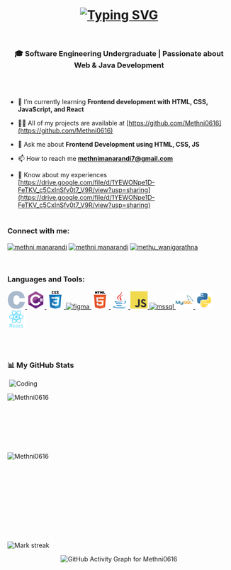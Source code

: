 <h1 align="center"><a href="https://git.io/typing-svg"><img src="https://readme-typing-svg.demolab.com?font=Fira+Code&size=24&pause=1000&width=435&lines=Hi+%2C+I'm+Methni+Manarandi+%F0%9F%91%8B;Software+Engineering+student+;Learning%2C+Building+%26+Coding" alt="Typing SVG" /></a></h1>
<br>


<h3 align="center">🎓 Software Engineering Undergraduate | Passionate about Web & Java Development</h3>

<br><br>



- 🌱 I’m currently learning **Frontend development with HTML, CSS, JavaScript, and React**

- 👨‍💻 All of my projects are available at [https://github.com/Methni0616](https://github.com/Methni0616)

- 💬 Ask me about **Frontend Development using HTML, CSS, JS**

- 📫 How to reach me **methnimanarandi7@gmail.com**

- 📄 Know about my experiences [https://drive.google.com/file/d/1YEWONpe1D-FeTKV_c5CxInSfv0t7_V9R/view?usp=sharing](https://drive.google.com/file/d/1YEWONpe1D-FeTKV_c5CxInSfv0t7_V9R/view?usp=sharing)
<br><br>
<h3 align="left">Connect with me:</h3>
<p align="left">
<a href="https://www.linkedin.com/in/methni-manarandi-196465270" target="_blank"><img align="center" src="https://raw.githubusercontent.com/rahuldkjain/github-profile-readme-generator/master/src/images/icons/Social/linked-in-alt.svg" alt="methni manarandi" height="30" width="40" /></a>
<a href="https://web.facebook.com/methni.manarandi" target="_blank"><img align="center" src="https://raw.githubusercontent.com/rahuldkjain/github-profile-readme-generator/master/src/images/icons/Social/facebook.svg" alt="methni manarandi" height="30" width="40" /></a>
<a href="https://instagram.com/methu_wanigarathna" target="blank"><img align="center" src="https://raw.githubusercontent.com/rahuldkjain/github-profile-readme-generator/master/src/images/icons/Social/instagram.svg" alt="methu_wanigarathna" height="30" width="40" /></a>
</p>
<br>
<h3 align="left">Languages and Tools:</h3>
<p align="left"> <a href="https://www.cprogramming.com/" target="_blank" rel="noreferrer"> <img src="https://raw.githubusercontent.com/devicons/devicon/master/icons/c/c-original.svg" alt="c" width="40" height="40"/> </a> <a href="https://www.w3schools.com/cs/" target="_blank" rel="noreferrer"> <img src="https://raw.githubusercontent.com/devicons/devicon/master/icons/csharp/csharp-original.svg" alt="csharp" width="40" height="40"/> </a> <a href="https://www.w3schools.com/css/" target="_blank" rel="noreferrer"> <img src="https://raw.githubusercontent.com/devicons/devicon/master/icons/css3/css3-original-wordmark.svg" alt="css3" width="40" height="40"/> </a> <a href="https://www.figma.com/" target="_blank" rel="noreferrer"> <img src="https://www.vectorlogo.zone/logos/figma/figma-icon.svg" alt="figma" width="40" height="40"/> </a> <a href="https://www.w3.org/html/" target="_blank" rel="noreferrer"> <img src="https://raw.githubusercontent.com/devicons/devicon/master/icons/html5/html5-original-wordmark.svg" alt="html5" width="40" height="40"/> </a> <a href="https://www.java.com" target="_blank" rel="noreferrer"> <img src="https://raw.githubusercontent.com/devicons/devicon/master/icons/java/java-original.svg" alt="java" width="40" height="40"/> </a> <a href="https://developer.mozilla.org/en-US/docs/Web/JavaScript" target="_blank" rel="noreferrer"> <img src="https://raw.githubusercontent.com/devicons/devicon/master/icons/javascript/javascript-original.svg" alt="javascript" width="40" height="40"/> </a> <a href="https://www.microsoft.com/en-us/sql-server" target="_blank" rel="noreferrer"> <img src="https://www.svgrepo.com/show/303229/microsoft-sql-server-logo.svg" alt="mssql" width="40" height="40"/> </a> <a href="https://www.mysql.com/" target="_blank" rel="noreferrer"> <img src="https://raw.githubusercontent.com/devicons/devicon/master/icons/mysql/mysql-original-wordmark.svg" alt="mysql" width="40" height="40"/> </a> <a href="https://www.python.org" target="_blank" rel="noreferrer"> <img src="https://raw.githubusercontent.com/devicons/devicon/master/icons/python/python-original.svg" alt="python" width="40" height="40"/> </a> <a href="https://reactjs.org/" target="_blank" rel="noreferrer"> <img src="https://raw.githubusercontent.com/devicons/devicon/master/icons/react/react-original-wordmark.svg" alt="react" width="40" height="40"/> </a> </p>
<br><br>
<h3>📊 My GitHub Stats</h3>

<img align="right" alt="Coding" width="500" src="https://raw.githubusercontent.com/onimur/.github/master/.resources/git-header.svg">

<br>

<p><img align="left" src="https://github-readme-stats.vercel.app/api/top-langs?username=Methni0616&show_icons=true&theme=dark&locale=en&layout=compact" alt="Methni0616" /></p>

<br><br><br><br><br><br><br>
<p>&nbsp;<img align="left" src="https://github-readme-stats.vercel.app/api?username=Methni0616&show_icons=true&theme=dark&locale=en" alt="Methni0616" /></p>
<br><br><br><br><br><br><br><br><br><br>

 <img  title="🔥 Get streak stats for your profile at git.io/streak-stats" alt="Mark streak" src="https://github-readme-streak-stats.herokuapp.com/?user=Methni0616&theme=dark&hide_border=false" /> 
<br>
<!-- GitHub Activity Graph -->
<p align="center">
  <img src="https://github-readme-activity-graph.vercel.app/graph?username=Methni0616&theme=react-dark&bg_color=0d1117&color=ffffff&line=00e676&point=ffffff&area=true&hide_border=true" alt="GitHub Activity Graph for Methni0616" />
</p>


<br><br>






